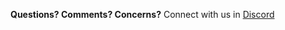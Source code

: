 **Questions? Comments? Concerns?** Connect with us in [Discord](https://discordapp.com/invite/DDBZUDf)